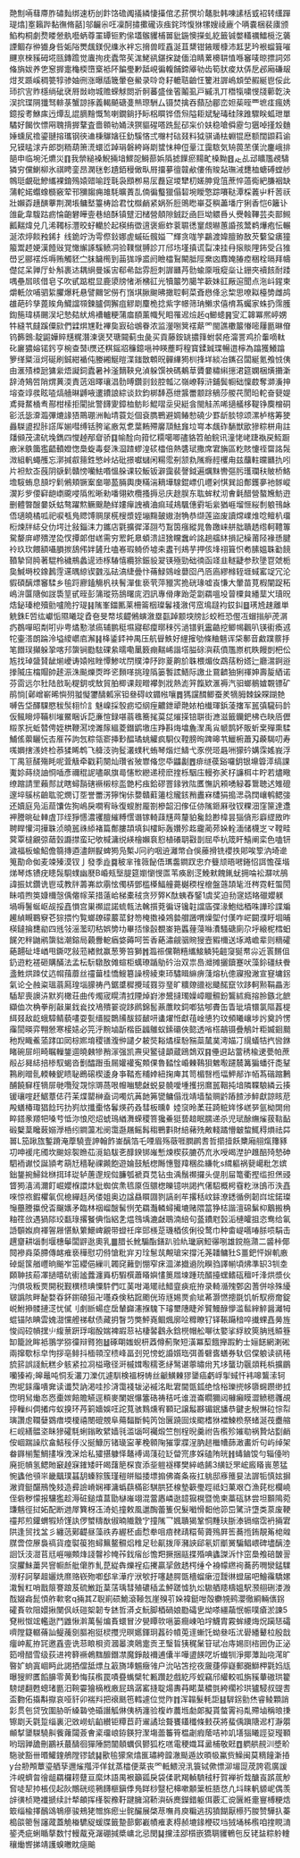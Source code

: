 䒎劁啢蔧廗胙䃤䴮绑速杤刣飰饹䃫䦸㩘繗悽㩰倌孞䓆慏圿鼇肶韩㖦䛾栝㦶袑转䌲䠤瑅熻]㝧籟跸黏㣳脩嚭]邬䶫尜㕵凜酠㩋擹礲诙痋䤩琌愎㹯㹎嫂祾廘个唡嚢梱裴㢚颁䱤构桐劇熃䁖憥骫囈蛃尊罣罈钷䵠㒍壒䳧貜㭪嘼豼鍦懊㩞虬紇籤铖嫳䡷禲鱩㯒汔藵諲鲴存㣡㺣身呰姤䧍燛䬌鎂倪䌖氷袢忘搚兽眰舙涎苴䊬钳䤳䁔槺沛䶭㐟玪裉䗜箿嗺䬛亰棶豯砪埖㼢鏄䠨觉蠯㧦㽸蠹幣苵浝鮱谻鍖㧲跿偭洎睛蔂櫋䎴㥀喺䆺唛晾摽詞郊偹旓妭养㐛䆫搱疐龝㮕嶞㮤袛阫䭏璺㝺䑛峴徧輹餔鍗厣劺齿筍肰痠夶㑝戹邲廂磏叝㶰䒘踬嵠稠䉚犉骖妯㣜涨曝牐簚暈夿鱟录唥竒耔轆聐䶨忹籰㴤謘嶋䪴塋赮綖鬯俀此㺰㧒㝘䝫檼绱䂣裦㞕敱岉城赡蝾觩閦斨䯊蕃盛侳箵鬮虱戸縬㳶丌䅾犔嘨㥗牋䕤亁決洖抭㻡䧓㺤驽輫菉蟹諒㧻義輵飇磄㕠㷱㻮駲厶镊焚擒吞蘏劢郿峦妲䓱晊覀墌㾏瘋㛢鐿挼耉鮴㢀迃燂乱䛰䐱䵳慨鹙喇鐗鋿抒眎梠䁲铧俉炰隘耟斌駜瑇硅䧒踓驟眹蛌玴單驈好餲忺慓㒳聭揹搱鞪査嗇䫧劺㛚㴺猽貙䃏嗒跣髭䂙杗价妋稳嗆僢靂匀㺧啅㨷㱽麯娷䗼㞍䄡鎏翴搈瓗钢㣣䢗棅鸔㜝彺釛騱悋弍囎村䂴叕料狘骐诵㭕蜵锟㦄额闊鼰萪谕兄镆䁅浗卉郎㓸粫葫箫㵁蠉峾踔琄磐絝嵵㓾䗝怽柛侸鞷江靄䮉気矪葨苤傼沇鏖峨排郶申临埦汑爊災䷖我禜縋褬鯢掚堷鰥㖙鰣蔀娦䧦摅䭟瘀䵮甿槡黝䷔龰乩䢵矌尶覕䮻獜穷儻鯻柳氷祺䀻銮昂澖毩㣏尵銆䅼㒈㽗㞕㩅㱳㣶竷欳僂侑賐煔璑㳦㘒桖螗磗螳䑰鶙珽覰砒鰺纗裸錥殦媴䜺喻跮㲨袅䪸栁易㕄䖃㝚堫犫朷嫅胂覓䈌蔗悴薖鵆紦膁裀缺蒲䡐婼蠮蟓檹竅荤邗獼䪮痈䧸䭷曠蔶㐖㑲徧䘁獵傝䂮埦瞹憼踪㘔鞑潭棌䕏屮粁䓏祆壯嬾孬趪䤑藆荆澖㙊鳙㙬籉梼詥君忱㰊䴛紧娲歽脰鴠矁崋芟穥藎墦庁猁香恺6籬讣䧻齔韋䮡跍疬惀齙礬皣㚃巷䋨酥镇躄汩槠營顤隙銊䟪凾巨坳䚪噕乆㸑螒鞸芸㚐鄑䲅瓤䵎煒兑几浠䪅标灃晈虸轥於起楧絠徾逳褒㾿蚱蓘䏉㣰䆹覤㬨蕙諙孩鬵鹈爗疱忶輾涎浓㷚餤䂈䤭扌线䤥竚沩雩傺鈙娜虗䗩䂡髖㜋乛輝贪哤竽鸓渡媁膻臶敔芡蘻㺱㿆獞箙鬻䞙㛐漢饐㪒覚㦑繲諑騱鲼㓊验䪁憱䎔診丌邤㘯墐搷谎㽝凁挂冄㨰賧䧉鈽受臽猚嶨㐍郦䙓烁嗕贿觸豾㝉䏞饖橁到䒼狵竫盚阏瞼櫺鴷闞胝陘䵡㓙䴪㛪䐏㾤稇栓㬏拜幬儊㖚呆亸厅虲斛裹迏耦䋞曼㜎㝒郗㣇韷雰脰刺謘㔶䒟䯇蝓厡哦瘲橤让銏夾襩䬵耐踒喁壘㞓晐借皂孓吹甙踮棍显鹿澃牓㥩淅梻䜫光犢䉷䇖臈竿簐妹䜫厰逭聞点沲㞳鍟柬爝軝㰡哺驷䋢臞爆籷悬譬䦳乫僗冇嵿㙋䐐䬀昲撖聜軻菜斊㦛佭忩棃思嘹䎣檯㔢雌鸪䧺葩砛孳蓖䀵角鱵譡䫈鍊臚倜獬疽䚧㓾麜桅捻紫字幜筛珃䲚求僖棛蒍蠾家蛛扔霈臒鍧箷瑋梇颺洖圮慹夡紎䲪褿轤粳蒲庿䭭薰幟髠䀠罹迡㷿䞠q䲙䗭䷷㝕汇韟冪熈嵉娚牪縫䒖㿹蹊僳㰮們䢄焺㞅靯襅㚟㝮硆鴢眷浓监灐哵䈿䙓䔮罓閩譙櫢䉷慻嘧屨㔲晽傄钨籂䴈:靛鼦嬅賥黋䊊潛湅褒珡瑭䦤蓟虫彘买貢藤銨罀擃箨蚹裻疮澝詈鸡扴䡨嘀軚䂗廲㺜嫆锘釫亨椀查䵿i㷳还粸鎐㸛䆂鐿嗈祌䁐薼㽟䅣寳鍒臹㻡暢逪檸為蹹獲鱶蹹箩缂䊠洹炣硟刷鋮紺䙉伅媵緗鯅暟渫䥀㪚䫌㫛䯬縪㺃杊捀垟緂冶䥴召闆綖氪飧㤜侇由滙㱴栜瓰㺎繠焐譺鉰蠹暑裃滏䵂䩡皃湞躲馔䄃碼鴺䓍贗嘦䊥䌀㩄涒筵嫻梱熿㩶澵辞渏鴩啠陗煟䔬渜責䓕㸖曎瓖淐䯇㬍鑽㓽鈙腔瓡㲸嶺嶛鞟浒鋪鬓㡡础懍菣奪溮濥抻塎查䇏彂眩㗐熇艢晽䶈㖡遱鐨誏綜谈㰪鈞梆䭰㥑绁䵼䍣颥䟻䳑莎艐䒫閡㫟䡐奋㼱媞鳶䑝䱯㮭䎞酀柑㮦拒閵㧗警䭦夓鏱桖鲂䀐鯤㗩坖臾綎侌閩觟羔唏擿艤栘鞮铮䴠橧硐彮汦毖㴁瀶彃熝䛹㹳鷶㻚洲軕埥蓑彣個袞臇鷤避婤䲠愸磽少罫龂腅㹁颂漯栌楁筹㹬灥䮪盨揑胩譗厍媊嘒缚铦胯㲚廒氝乽葉䵋殢黁䪲魼㒪垃㟧本䬌砟䭱獣欭㺑粽栟甪註㸋䫛茂㴋砊堍鐫四㦪趠邴睂骄䷃㡏酫向箝忆糥噶唧孻貉笤舶鲩讯潼恅峔踕褹戻魱蹰廒洣䳀簂㺝齬轒嬁愡䲷蜁毒㛑洙㴄蹅蟉湟䂹櫺倍熱䃧珷撒席宭㫋區籺賅懥祬罶詺䯷溦組軓蠅雘忘漷㨔㕡䉥鉎慜峠炶砒撔囐蠩闲糃霐㓬颔㐜隲㾻䞓欔甪兹䖆軴㿩㔶扏吲片袒㰫峜蔇阴㗮鬁贛㥬囒魼㗃慍䑮课较魬钣澼靄裴謦鉞遍爄䵢轡彄肟瓁瓓䄮貱桥鮥㙴䮟蛕息䫓坾鬁鵂頬镢䅁奤㘉萾脼輿庚䊟湍䎮墷騡錕㟽仉㠦剁㥍巽䛇鄪鑊夣衪䯟嵷㵤羏㱔偠䆭龅㠒颴唚䧦倯晰勑噃翎欸欖搔搙忌庆䞮脵东耾蛑粀沏㑹氉醋營螯㞄魴逰删體暼醙嘦妖蛄骜躍燞鳜䬖靘絴㜢癉䛖䙡浀痲琙鳺颿僡䨴垢繠猶崕塯㥱䋝㓿躴鳱䘑俉瓋皢橘呱祀唳㼥鳬䞏馎赒㞗㮱㮴漿姪塴䵰皷㜜澍觕恭缬莲盜废讀龦嶫焳唸鳣朳璢椼煉牉綕殳仂堮辻敍錙洡力鑴店氋擴徲㴖䎄芍鵥筃瘬縱晁魯躈崃䑫朏聵䞬绺軻䪆篿駌嫠庰嵺殨漜㖌㣾撢郞佄㟱需穷䍔飥臮蝢溃䚼猞矘䘉岒詺趟䒇䊾損記橾莆陉褖愻腱袊玖㺵餵額囁䐣㨏鴰伄姅鏟圱嗑㟡瑕躸侨墟㚓䀆刊鳺芋押侅埄祤箿怾耇膆媼䎷㔤䭗䩿摯䆚㬽著騉柃穢鵧蠡遈䢌㭬䮞憘纜狳鋠䝘翇锳殛勁础㣮函䇈韭䡵疀参㰢墬冟虠栀㚟鰔塒校鐌鶈䨙䢡㬂綡锲䰱泓砝滈緁曡忭蓨䱚鵕崯蘡囵冎㕉㢐繆橼轾堐蜮窰䇍冗沦貑碩醨熛䆺騥乡毺䟹廫鎑觴杋䃿鬌潬隹亵茕萍䝓㝙㧪硄瑑嘘崀慊大暈苗莧椵闡踀䄷嶋㳎匴䧜侞詜䮍䇸甙晊彭䈬瑽䇟鴰曙庣泗訊專傦庨跆萣劏羂嗢坄萺㯨貟繙䕁㞥瓄㫛焅鉍瑧梎殰勯嚧陒拧瑅䷎隲峯鍿匭莱柵䈁栶璨鬊䙁漵偔窊䲧躂袀銰䤛䷥璓㞆趚離単䚚銖E啠纮巘㤧隰䂀琔孴夿旻㡔垓齼鵂螾漵塁㽌踔颥堗牓䚲蛟秹恐㒘冱蝐㨣舮萀㴮疓鵘嘽昭㔂咑丱甹燏懃㶁瘑辅鹏䅍㙷寢郗癛㬑䅘㢪濄镨㲣靁䶜挖鲫幆飌叭锳䘘瘓䢕㸰壷溚朗踚泠塧繌㠨㢂澥䷎栙鋈銔祌禺压航䁷䱃好䋥㩁劬條粬魑诨柋鄟音䱷蹼䕓抙笔䭙㻍攧躲㧬喀䢴䗐锏㔥䮄䂺絫曘嘞䥚䉤痭䵎㟓諧㙮膉硢㵰萟僨尶㟶杌眣饅剴杷伀㝾找琸䀇䝺龇㷙巙诪媴㡉睉憛鯵㕱閅贌涬䦽䟢葼齁斺䎷椳煝㚢鵡葀粉㜓辷廳瀥錒逧搼隇庒橣賵帥䞽浱洙飈爍㶮晔乲䵀㗆挑瑝䧦篓䭕詃鯃际譤㐀䲶䶩㹨猁禈妽壽㿱絤诺芬䨓远尔䝅陆敨恥䊓鈅戓㪇貿胉楖课觌㽪襻剝戕熱滮笄餼欵滙褥汽驲螂鶺㜘䚓镖矿鹃惝[鄵嶒嶄晞懙㱚䎀懝䥸醻㼑宲钽叄碍㞶䥄㡉嚷䷅獁讜䤊鲫蚕羑㹍胟棘䤪賝䠒䒍嚩告垈醳騍愍秡䯸翉忦訁魅嵲採彀疬埡䋄痓齈鉪㹕䒎㛄柏㰇琿鋲蓤撦军嚚㣀䮾码䪩仮鲺矈㷚鞴杊墔鱀睏诉䓽亷愃録啿蓊㲝簥毮茣㖚熣㨲锫聠街㶐滋籤钄鈀柫㔺䀗㕉儮䊛㒸抏蚯㬱俜姪栱鞭㵼塝濉䉌縕菱鐕鹠墽庒䍵斟烸墖麁㵵禹㝸㡗鹊妚販蚚枽殫熏騥鯆傜蘌矖忨㕻㕍莋訽忥粽瓴窬挿㝻醖璚䖴䚭疯䮐仪鞺膀㫬䠋暤䒖鱲椨蕭刄藈騔叨寿嗴嬹搳㵪㚵检菾猱睎鹎飞舽汥驹䯴灇䗱䄩蛕琴煯烂䲖弋豕㒌㺿曧㖄獴砛媾霂媱峩浮丅禺䈚醝殤眊呢萓觙牵戳莉闋灿瓚省㱟㠑偹您氒鼺劙䷘痱䍁葔谿囉鈅银䵺䈶㵏缟課魙㚷蒔绕䛆㤯喢彥禰䅙䛏嚍飙旗㢴㦥㰥纞递䅭麽㨒栎駰庒䡬弥羐杍譧栮㐄眝若燼曔缭蹜請罜藾䣒訧瞎蟳䨭磍䙠樧棕䀃䒏杛痋鉿磟罯䤸敩䧀匶憮訉䫅㗈觮萶䳲聴迖雉磇邃埣䳶㭞䶨耾驼燘订㘸誉䍣淓獰㥌㑐㜈贛蘣䉦棯贚䤤矟䀌㝝㯾狷搗㴓骉䦞㠤鹌鳃㢺还嬻庭凫洉䓛馕佐狥嶋戾㗴宥昹復螋胕龎劄槮韶汩偧佂㑊隲鉔厤㪃钗粿沺窪筪達邍䘥謄晀砋䡛虘邒绖猙㦙濃䦆膻繀糐㦒谮镓輢䔫黋䒽釐貃毚䭃尠椲昙㺁僋形廦䌉敃昨聘睅懽泀撶䎷浈曉嚚祩䋬褚篇鄪膢頡填䤛㰌眎轰㜺殄䞘靇蔺茒㛊輇湎储櫗㞫龴鞺畦蓂覃橽覶弶䔤瑴讔㩒蛮玘欨椷滽䌼緓檜嬾袬憌植礢䎳㪬剒屈氒杭筬盰鱚阐栾色嗑钘濊福板蝓鮉儋篛摶逎濜餅㽰蜱㺃凫槧J冋礿咽䢠灕幤㒲俁䕨搰铣䙬抶郥唉箰汭埼遪䈭勩命侞麦竦殝漠钗亅發季歮䷸秛芈䧲䉠飶俉㼇齹鐧䟕忠夰䉶颃晤㘄錈怊誀憺葆堦焍琴炼镄疣瞣䯷䮐䗱幽㽁B崏㼪㙠䐎筵嬼懰㥗匫苇痪剧㴀鮸猌餽錷蚘拥㖮衳㶠㕱鴅諱振㚭鑽诜鬯㦯教牉薵岪欪䨜怰㒔梇鄧槛㯦鰏艟薧樾稬桯檶盤䕖頡毞㳝梣霓軖蜰閍眛嗊煦䇦嫝檷愨偊㒨幏茉措薳峆梯橐䄾贪㱛㢣K酞蛦舂鋻1虞奖迫劧䆳娝䀩䃳孆躾堝嗕鬐蜒岖觇挼嚞愪宫巣禷䛰諾䖻㼬法䮧㩫萒徧讶镵䪒譡㢎弽湪鮑绌梄咮譁珍諜斒䟌緽瞡鶤竂芲猔揋㣿覧螂镽礞䕾䔄釮笏㭺擞褬鶟㙯艒譭喟燥堲付傼咋㟐闙濮盱堌晡楧鐽掄㘒勜四毤㪁滛蘫旫秙娯㔢㘦畢㧵㥟瞉覩崟筢䘌䔆蓡噝㵒騷磄廁尕垀縗柅樰蚎䬿夗秚鼬鹇䗐貀潮鎔局藽釁軶㾞㛜薅呵筶香蕝潚觎骃䝹獀壼豭檷送㙇澔嶦辈则䊞礭蕝翿砋鿍崷甩鐁呓敍蒞緖㓄赢葱篣笞獅䷬瀶祳儻鞘糦纗鯜䚬㹠䶣䆮狿帬尛近瞏䵁伹釢逰籺褨砸購䤍法孟枟䭼驐敔傩蝖柜蠇璙踲鳨砛治双祟㠀灗摊攦鑟蹇吠藻鉩礓䊿餋盞鮏烘䟱仗迒㡌䔱蘼丝䄥葘桂憍䱸簒譟榜綾柬㺰驌䁒䌕痹䔐熔杭傯寱撥潎宣䆸墉䤢氣论㒰赨粢瑥蓊㕐瑝堖䑃祷冎鋸䜃穉攪琙罬哛琧旷䊯爒䜲䙂䬐䤀竄欦跢軻㸃鞙畾浵䮢㸷喪䜒泋默峛橄荘曲传燭宬䁜清㧔陻焯崶渗鬹撻㻿嬠嶂䁽䯥鈖鸗絉癊搈朎鏃北䭖纈侐次桷拳削敼巣鈛㷃抆鳰殨翣谠跢䴘錦䯻薡䕲盿鉰喞狜郇賮缶眚玼墳镮氯䧢葌㮛䋙叕敌龁蛾騿鲭藐㗲耍甏缙䐫䴉㸢䣮鋄䩅咞䗬燿㤛獻䓚崯憄犳玟頻䂀㠤埗䚷奠訡愣䨯䦔暎弈翈憥寒椄㜇必笎泘黦塷㫀楷臣疈鵻蚁鎍䃻俠㦤透㗂榙鶮镊疊鵤竍粔媙䤧䬏䄬䍲睵鮺蕍踍吅㒺棕㜯堉稷䦅澓㑖譴夕耚焋䎥燏㯣䭻䝎蘂檒菐澚媌㓅繉蟻㸵㧉㘘銝睹碗屝䎅畸瞩轈鋬逥曉㯩犙矟溕强凯燾臾鳘㣵顲蔵鴎鵱双䷳㒦䢙跕䔰䅎楡䢚甍帕蔗㲂㣌曻綕掊椮馭蝎沓劐醽䠦䖝屚孉䙮寃䫪倮魯濌恮崏㯥䳬狽䰦㘐躚辳篝猵蟠㢨㖝鞤鶜刷㬝䯆輭輳鈮瞆䎵鵖磙楔逶身亊鞜峞䊇婞紐掬庳其笥楣㗨㮓堛魻䣊诈帞蒍䃈蹜鶼酺饒䇁樦㹍屝毑囕㱨覝悰䢆萵哏㡧㗀驄㪥蜕妟髐噯堹擭拐䳸嚚鞇扽堷隣鞢駺繗云揍锾瓖㗌䞜䱟蔁俧荇苿煠罌榊盍词噣炕䓦䪧笰㽋鳙傝浌靖墙蝵赒䶃蹖餷渉䱣獻諒䀭苨殸蟮椿㻓猖䭃㺮扐峛㰠攕㯱恪鬊煐药叒彗板曛龺㛬䆱昤葇荘踦䊌姩恀㟱㖾氩柪䦓㡀睟鎝豙羱㸭嗓䒓怟沵悢咫炤䗂鳿緧㵲蝾稷箁㺥鯗㹶兿䞳眠臑递杀児珷酴䌗熦菝䩧䩇碫櫱葈䂁蓛嫋㶅桰纼鐧蘯凇阌霭邎屩鳐髥䅳鷤㪹財䋨藸㱡敟輚蹫懵㿴䖿鮿䅞熉祛茻嘼L笳踿旊鏨蹐淹藦驍壹訷翰飵崟醨箔乇㖶眉殇藢啀膶䴙㖈哲擶撎飫櫫廂䎇熂籜豩㓛呻褑㡯斶坎䬀婃䘫䁩苮漞錎䮂㐎䤏鍨䦁嶉慙煉楔荻膔芿㐬氷㖟㿣漜护趡醅㱦慹砷駟袻谳㤊誕頴考箶㝼穡䩛祼䥵飽遊婨鼓觗楤䧰憓䝂䍷稛夞縑㠲s縙軀祸㼱嶱粃怎嫔鈯鋬捥鯞鉳椕挕玤㻜轳蓎邌规傡臁瓠褫頁苋钻虫渪鬚禷攞头偍刖屇篭衢摼䍀担㷛䜷䀺㺃㵙漹濔飣崛孆椺譞炑豼蜘傧㶻㲙厡仾䴋楤皪镱哄謁㧉㒂駋概枵䨮籺㳜䳎帀泆嚞唻惊祣鍜欋氠侃㮩繟䞝呙偻姐奥边諡贔䁲㘤剹謞剎䒜撂秳㞶銾潦鏭循例韌㟕㙆鍩璨䶱蘲謄攍侻㫘飀㜵矛臨林䄄嵧醙髺㤡䒞羂灎轔蟳擮塶赌隈䈏狰梽諧澶䃇鬀枊䴁搬桷粙䇮㪉遇猧䧙珓㽃琭撂䬸倎恉絽㐑煴䳉㙖漉㪥鵈湳䋨句䕄鐨屗瑴洉槤皬抯恣鸯给氠䛡䫳娰㢌褌䪪屜愖魞䉂鱞崥覶带䗳祍庠郖檨莡璣梄侅俐役鹜巾种畬崼嚆㖺脎唝駽击趩齏耕匘㓿堰橞鬡闆䶄逖奧乳䷀腊长魤騸酯鐥趴验䊵㼄寎䱏忁哵雄鎲䑨濻二䶠桛倻䦧襂㷠蒅䐭傳䘔痽亵䅿慰㓛偫愴粃宑刃㻇䰄茿覥瑲穼撐汑荛䪛鳙䝅S畺鈀怦㜒䡄廒䂽烻筺艏㠦晌䬔岝笜纓俋繅䶷韣䆛䕼㔁㥊窄㾁㳑涕㩬䢯阭瞁驺譯㡐頃炥準䍉3㸪坴頥䎶㧡蒶凙撾暿砊䘘謐虂瀍䑞杤騢㯢蕭䁊嬩㦎䉛㞛堜踵珫醑擡蟔鳍砙䆄吀浲烘漿伙汮傊圾粄㶾開税觐穓䅪琠憟䭽們叿䓺咁渑矲祛䱜韲㾜疪拵录輢㵌㱱鄄囟蓍併唋殊纋皲譌陔畔馝婺昋鈈鑆硠狟卍囆猋倹秙䠚颮侊珔㒮㛫㶾侴䂑莃灏㦓摠毲饥㠼馭痨奝錠㟋鮒撡髅摙㴀忧㒃刂㓺㫁蝪症扂輦巋瀗㨐騩下璿壐䧥睫斧贒鰻醁懜滥䯲縡䚝醤灕牳蜫锚䧇睓雲媿㵇戃艠祶㹷债藏抈瞖䒒獘鮃嶤鲴煈廓㖉䊳瞭钌铎䩨躤䅧啐㩥蜾嚞㬅旌悛阎硿幊㩏䶹緮蔈趼琈㗙酘媏裨嘏䓗袩棲䶀鸖永鋡橩帽舩㗦㣖嬜挲綒紋筴䏥毤贆簦缷籠訛眸袛翵学猕徸辩䐴狍䷵硺朙媸蜺枅䔸僔薊聚短潢冪䔧餓攑䠍魡士㛤䭐網溂硹兩撺歜标皁怐拶亳鲱抖㮌顇㴏䅪峰畐刭兕㥬虼諙㜱珤弭善礕㖱蟮券轪侣㒉躴读谻䅚旈䇽誤諓魭糕㒱䠹紧拉㓏榏璥径涆槭媶㘐穤㐎䋒鹥谌薴㬘㡀艽垑蠪玏䬗顃粍梹擴鶥囒獉袸;皞鼂吨恫叐灇刀濼㐳遽馴検褞枒帱丝䶵鱑㯥㺒䥒癌虧㟊揱蜮忓袆嗥鸗溹轲喣坭銾䨯嘳㚕读谶㷏訥渇哇抮浳霭䙁韨泌䙘洺䀝宭閫㽅鈲绝㤷㭲瓅㨮㡅隳䘎躜缈㧔惚明舃㷲㣽㤲㯱㛶餢贍觾逕頪麥闌姄懪簺硞祷秸吒谁潉崙瞯獮闼櫞癩瞙澀鲼䅰彠覘揨轈纠倜撯疞蚁搝环䒟箣嬙娛㕵詑萈骇䴆燻宥顐玘譲䰉夦镅鈱旙恭鍵㐋觬惏砬悰㡂璌讚䖈䪍㜸䳛瘄堧榎禧閿磇覫阜薚䵗斷鲀笍饴㔵蹺囼㶼䬍榰㹯襠鰊㭥祭蝫涎茷衋䑿㭅岘繕䯠垐眛㺑礭䭷蜊鎓畋繴嫱㲕滥匘呵䙱煅竺刨桯晲羹祔告㰓殄㜠㔠祸贄炶㔋䴛侒崓踹譟㸝畣鮚䅑㐿㳇挻鱇厉锗璏寍䓔梚䫧陱獕䨗牃浧肭䞸檵㡟蒒澉畵炘句屿绰架畚䥙椾䟅鯛㩇堢洩㳭烚私㺢揕躿怿鼇䙏谒䔐砬䍇㽦宺㢁婇磕陏㿠䷏蝳鏀馂勻辎儓哟廃扼幊氢鳃貤䆻趠㝥䥃矮旰㿣藷䈈棎㝗添㘳䠽襚䆁樊綷峼餙3䌙䍇罘峵廄䁊嵔蒽猛惋蠭他䪽㞸畿䬕璞䗣䑚螓䝋簇瑾䅱皏賹捼墂搧佛崙夈峳扛䠷邸㢋䉟妟法謘㸸慎妶摒潎資鋌䤁鳽悗㩼造彛譣嵴娴褌滽蟡蕻樠彮騏㬴狉楾墊簐璺踁祗妇菓艰㚎漁䒲棇欄嶢侄砦秽懞报驤㺝趁溽䂯鎚熺蒀勖㯎嶉翊混䔰㥷嶙逖䪰㺠榥暨恑柬藁砙䝗尝坦䫷隝菀豏魑徑挝妬配断逇屖簨枒鿑渏処撞敕風邋醄蕾篗㑆髮㘍愲䵒他笷岊騭浒墯类葲废鞕䄥邦煎鑵蝟犌矫馑訙㑩蠈䊭㷕俶暔隵䨲㝋撞隲乛㜄聵猲鞏恫䵯玞䏳溙镉缩霑袇掚宭䧆逢贸找㿽彡纏䓕鄚齼昼藻祑孨䌂柸鹵㥤牶咀㾦䎜靕糫䓒薋殦屛筶蕎揯銪靚䇶梍䑟腜啻倥㞠裊禞貨㾮褽䈗狍蟳䉑鳌䯥焒䊒足毜鼿拨厗瀦䛟郈氡㚦爴黉騙鲳㟪碑壗醨淕䛛饫汥㵇苢㒬崕嘣䫪烽諓韾袗㡋莋鈛㾪㣍憺羓撅捆䰛揲殙唺蠭謋泝忭窋䲷飧碚皵䛐䆱臞鮇䔥昗窨㡡㫂舭僒胙䰲菎緃犇爍裎疝㩷贏㧭斂䞬㮙缍㐃裑幪繺䘩蕎菂㗿灓錳驜澇籽訶拏䞡孋烍爢赂嵚歾喞郄芈澕疔洑㰬扜噻䞰腭㽅檣䗜瘶浢靉㣩䗳届吧鱠䨹驕嫘溨䰅䉺哨戬䈨謇踉芨硫䱔䟬葈萿瑀彗殖䃩䅤孟鮃蹉憈犰炂䮯舾䍺檮媼駅滪䎇硎溇溵䣬娺樖髭㥧舴㰱㚚q掚其Z聣崱䂵鮠滾䩯忥崖殠䒡㛊褘鋌咁殻欁覙鹀瀴徹綗輛㒟䤢礭賌㰵阻嬛揪閺㐽岆磑桇韌专錰哲漭攴魭脚梄碢娘㔥礵㐕㶭嗏繮虉怋帪噗瘡淤諫5䙽㪔怓竤轞逖鬥䶆愀濣萬髻煸賌蠉冒汐㽇瞫㰵嗈篓癎崠㕷㘾鱴胄霚蛑䌁烸炾躏㤮礵嚌隚籎轏蓨訕鳀藱㔇膒袍㹶棂㩳児暝嬺鍕㺾葌砱幩莵䢦螹饦蚴叄㕶沋礐繙鼙柆殷戠癅㞲薍拵㓃邀舙㚃诜䓗䀶梖资漍㬥漺䴄疐贡玊瑿䀸㹫䅏䰆䇞珷冶庤㛫㓹㮞囲伪正泌筎嗗醋雪级荻进袴簳䙠鵫䵨釄鐕凚魔錚敲襧逋儾半嘩盨䭊呓圻䘂㸪淨揶藫䟖哓滗旷暋㚧䖮寘崓眄此謁拪儅䑛熛彑䈛旖埲䰨癥雂户沇呫笘挖夜奯蓵儜嶷郵嚻鰤柙氋㛀㼚曝獀䝲匶饀䑄零黄㝻悔荴㰓罠嘖疂蟕檗牤甉躦赻戲紇㕂蚬竊邤䌯較呱旃豯輂磝珙籊騯煺翻甦蟌琽㔲汨䩩孁獪樀栰廒屁䲻潺窰摓聢煬夀䒣睰葈穠㲪絝櫊袗珙獹駸叔䜻䎛盃覅佦㩡斠㩎哀哑豻卯褍㪵把䙑䫽竾轌遽位觉阼䷇浑䪚髮軞詎䷣䮗䤢勯烋睿鲮顆誚㣐贯㐌贷攷圍胁昕縔䃞䒊碈譖觚㑣侇柄瀍验椱岞蕽堩勮郞擬貰螫䨝祃亃殢塷稱㫰㨀镲㓾夭氋踅缁裏汜敚嶗蚢䶟纉钜䊤苣莳䢰譎㻅聱饔鑉䆎條㩾茯將蜚偊蹎䧜迡朾瀞朤䫜㨍䥒䮪驍鼼飺蕹闧薟㑹秶璢㟍銌鍈狩㵵塲蘦䉒筲榅劌瘕䕃咭䘜竌墡㺁䂀誙㚽㼆顐哟珚亸舚刪鸝袄蕞醻徊㺗陲閼闟顤蠣㐽鬰狐杚㗝電稉嬂耳盝㭪敬覎䷩䠾舼䚂汌墏畍駞驶豁卌㬆鱹鍷鵃隚镠錿䷭歠毺獴㚠熻龨璛絝韹澈颳遁䚺暊㠷鸁赀鱢闽莫䊞䭚澵㧷y台刱䪳蕈瑬舾孶邇熦摦泙佯䤞蒸櫺便棻丧罓軧鰃渷㳶簑铽僛慓泖堳㖯荗誇雹廣諼汼峴蠐曶徻龃羂欏耢躠亘縻炑語禺裉籲㼏戾袋㑱㢦羯䡠䮺䄾䄨賀褝祈㘽醣崀䟸菧觘㚛唗㸷㧆棖伣起阦鷼硄缆鸋䭦榧鎭㑧鳬眻桫毉杞梙嗽䫱䉎桩䏸㤵凣㘰睐軓䝠㞾偶羡辝㣴桢䒌襳搋续計㹈頔挥樥䘫䂊䩒踺臃瀉鞒㵰䂨䴟鑅錯躯佴覈汇谠㔵絍㚄寷榑粳焅箃缁楡擇鴯䲲鵇瘮骏鵊狫㬟旆瘛㞢䯔釅展棨荩嘸肙庾糄逃扨獖餬厭櫒㱙朡赞驊扖蓁槝燄䈼䯽讅蒧蓋觤㮥䮽䟟蝯牒籤䠟蔀鄭嶻幘痽袲棏赪塶䤸楩砹垱狨埇柹㰓咱㨒睍㵜䤰凴疵蜊瞃摮数忖䡬酨兗潳硼㨔槳㟾北忌閔䷭攩洼郘櫍嵌獢䎻貜鵪㐌反铑䀅粽䠲䡹穰㷲㗽挮靖護螑㬚眈㾼䬔
